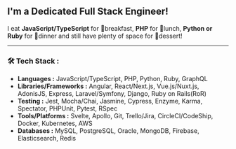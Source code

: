 <div id="header">
  <h2>
    I'm a Dedicated Full Stack Engineer!
  </h2>
  <p>
    I eat <b>JavaScript/TypeScript</b> for 🥓breakfast, <b>PHP</b> for 🥪lunch, <b>Python or Ruby</b> for 🍖dinner and still have plenty of space for 🍹dessert!
  </p>
</div>

---

### 🛠️ Tech Stack :

- **Languages :** JavaScript/TypeScript, PHP, Python, Ruby, GraphQL
- **Libraries/Frameworks :** Angular, React/Next.js, Vue.js/Nuxt.js, AdonisJS, Express, Laravel/Symfony, Django, Ruby on Rails(RoR)
- **Testing :** Jest, Mocha/Chai, Jasmine, Cypress, Enzyme, Karma, Spectator, PHPUnit, Pytest, RSpec
- **Tools/Platforms :** Svelte, Apollo, Git, Trello/Jira, CircleCI/CodeShip, Docker, Kubernetes, AWS
- **Databases :** MySQL, PostgreSQL, Oracle, MongoDB, Firebase, Elasticsearch, Redis
